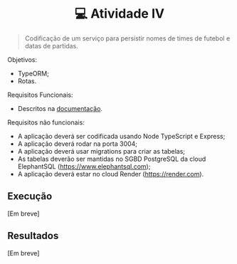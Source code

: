 <h1 align="center"> 💻 Atividade IV </h2>

> Codificação de um serviço para persistir nomes de times de futebol e datas de partidas.

Objetivos:

- TypeORM;
- Rotas.

Requisitos Funcionais:

- Descritos na [documentação](https://github.com/laaridiniz/Programacao-de-Scripts/blob/main/atviv/Atividade%20de%20avalia%C3%A7%C3%A3o%204%20-%20TypeORM.pdf).

Requisitos não funcionais:

- A aplicação deverá ser codificada usando Node TypeScript e Express;
- A aplicação deverá rodar na porta 3004;
- A aplicação deverá usar migrations para criar as tabelas;
- As tabelas deverão ser mantidas no SGBD PostgreSQL da cloud ElephantSQL (https://www.elephantsql.com);
- A aplicação deverá estar no cloud Render (https://render.com).

## Execução

[Em breve]

## Resultados

[Em breve]
